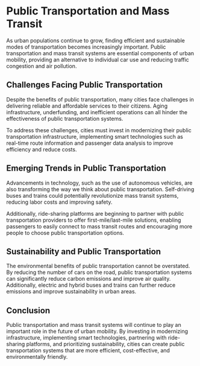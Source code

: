 Public Transportation and Mass Transit
===============================================================================

As urban populations continue to grow, finding efficient and sustainable modes of transportation becomes increasingly important. Public transportation and mass transit systems are essential components of urban mobility, providing an alternative to individual car use and reducing traffic congestion and air pollution.

Challenges Facing Public Transportation
---------------------------------------

Despite the benefits of public transportation, many cities face challenges in delivering reliable and affordable services to their citizens. Aging infrastructure, underfunding, and inefficient operations can all hinder the effectiveness of public transportation systems.

To address these challenges, cities must invest in modernizing their public transportation infrastructure, implementing smart technologies such as real-time route information and passenger data analysis to improve efficiency and reduce costs.

Emerging Trends in Public Transportation
----------------------------------------

Advancements in technology, such as the use of autonomous vehicles, are also transforming the way we think about public transportation. Self-driving buses and trains could potentially revolutionize mass transit systems, reducing labor costs and improving safety.

Additionally, ride-sharing platforms are beginning to partner with public transportation providers to offer first-mile/last-mile solutions, enabling passengers to easily connect to mass transit routes and encouraging more people to choose public transportation options.

Sustainability and Public Transportation
----------------------------------------

The environmental benefits of public transportation cannot be overstated. By reducing the number of cars on the road, public transportation systems can significantly reduce carbon emissions and improve air quality. Additionally, electric and hybrid buses and trains can further reduce emissions and improve sustainability in urban areas.

Conclusion
----------

Public transportation and mass transit systems will continue to play an important role in the future of urban mobility. By investing in modernizing infrastructure, implementing smart technologies, partnering with ride-sharing platforms, and prioritizing sustainability, cities can create public transportation systems that are more efficient, cost-effective, and environmentally friendly.
